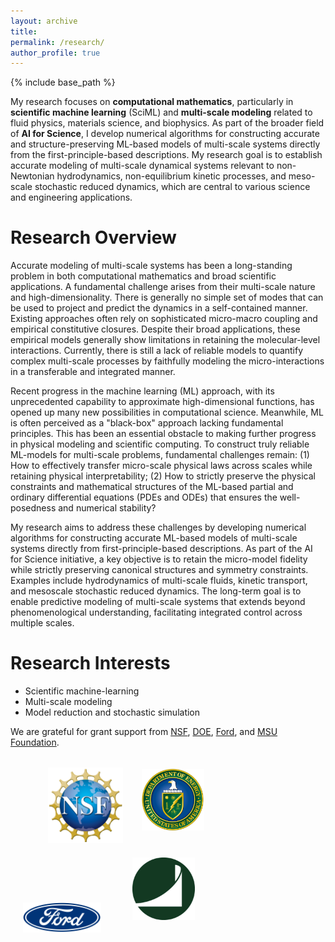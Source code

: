 ```yaml
---
layout: archive
title: 
permalink: /research/
author_profile: true
---
```


{% include base_path %}

<!---
My research interests lie in applied mathematics and scientific computing, in particular, multi-scale modeling with applications to fluid physics, materials science, and biophysics. The research goal is to establish accurate modeling of multi-scale systems relevant to meso-scale transport, non-Newtonian hydrodynamics, and kinetic transport processes arising from various science and engineering applications. For such problems, the multi-scale and high-dimensional nature imposes a fundamental challenge; empirical models based on ad-hoc closure assumptions often show limitations. Currently, my group is devoted to constructing machine-learning based models for such systems directly from the first-principle-based descriptions. In particular, we focus on developing numerical methods to learn reliable and numerically-stable models that faithfully entail the micro-scale interactions, retain physical interpretation, and respect physical constraints. The long-term goal is to achieve predictive modeling of these multi-scale systems beyond phenomenologically understanding and establish integrated control across multiple scales.

+ Machine learning methods for multi-scale modeling 
+ Model reduction and stochastic simulation
+ Scientific machine-learning
+ Fluid physics
-->

My research focuses on **computational mathematics**, particularly in **scientific machine learning** (SciML) and **multi-scale modeling** related to fluid physics, materials science, and biophysics. As part of the broader field of **AI for Science**, I develop numerical algorithms for constructing accurate and structure-preserving ML-based models of multi-scale systems directly from the first-principle-based descriptions. My research goal is to establish accurate modeling of multi-scale dynamical systems relevant to non-Newtonian hydrodynamics, non-equilibrium kinetic processes, and meso-scale stochastic reduced dynamics, which are central to various science and engineering applications. 

Research Overview
===

Accurate modeling of multi-scale systems has been a long-standing problem in both computational mathematics and broad scientific applications. A fundamental challenge arises from their multi-scale nature and high-dimensionality. There is generally no simple set of modes that can be used to project and predict the dynamics in a self-contained manner. Existing approaches often rely on sophisticated micro-macro coupling and empirical constitutive closures.  Despite their broad applications, these empirical models generally show limitations in retaining the molecular-level interactions. Currently, there is still a lack of reliable models to quantify complex multi-scale processes by faithfully modeling the micro-interactions in a transferable and integrated manner.

Recent progress in the machine learning (ML) approach, with its unprecedented capability to approximate high-dimensional functions, has opened up many new possibilities in computational science.  Meanwhile, ML is often perceived as a "black-box" approach lacking fundamental principles. This has been an essential obstacle to making further progress in physical modeling and scientific computing. To construct truly reliable ML-models for multi-scale problems, fundamental challenges remain: (1) How to effectively transfer micro-scale physical laws across scales while retaining physical interpretability; (2) How to strictly preserve the physical constraints and mathematical structures of the ML-based partial and ordinary differential equations (PDEs and ODEs) that ensures the well-posedness and numerical stability? 

My research aims to address these challenges by developing numerical algorithms for constructing accurate ML-based models of multi-scale systems directly from first-principle-based descriptions. As part of the AI for Science initiative, a key objective is to retain the micro-model fidelity while strictly preserving canonical structures and symmetry constraints. Examples include hydrodynamics of multi-scale fluids, kinetic transport, and mesoscale stochastic reduced dynamics. The long-term goal is to enable predictive modeling of multi-scale systems that extends beyond phenomenological understanding, facilitating integrated control across multiple scales.


Research Interests
===
+ Scientific machine-learning 
+ Multi-scale modeling 
+ Model reduction and stochastic simulation





We are grateful for grant support 
from [NSF](https://www.nsf.gov/), [DOE](https://www.energy.gov/), [Ford](https://www.ford.com/), and [MSU Foundation](https://www.msufoundation.org/). 

<a href="http://www.nsf.gov"><img src="../images/NSF.png" width="120px" alt=""  style="margin-left: 60px"></a><a  href="http://www.energy.gov"><img src="../images/DOE.png" width="100px" alt="" style="horizontal-align:middle;margin:20px 30px"></a>
<a href="http://www.ford.com"><img src="../images/FORD.png" width="125px" alt="" style="horizontal-align:middle;margin:0px 20px"></a><a href="http://www.msufoundation.org/"><img src="../images/MSU_Foundation.jpeg" width="100px" alt="" style="horizontal-align:middle;margin:20px 30px"></a>



